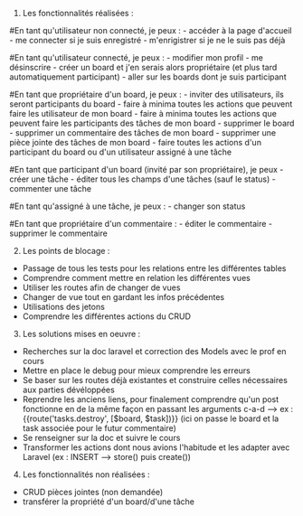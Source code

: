 ﻿
1. Les fonctionnalités réalisées :

 #En tant qu'utilisateur non connecté, je peux : 
    - accéder à la page d'accueil
    - me connecter si je suis enregistré
    - m'enrigistrer si je ne le suis pas déjà

 #En tant qu'utilisateur connecté, je peux : 
    - modifier mon profil
    - me désinscrire
    - créer un board  et j'en serais alors propriétaire (et plus tard automatiquement participant)
    - aller sur les boards dont je suis participant
  
 #En tant que propriétaire d'un board, je peux : 
    - inviter des utilisateurs, ils seront participants du board
    - faire à minima toutes les actions que peuvent faire les utilisateur de mon board
    - faire à minima toutes les actions que peuvent faire les participants des tâches de mon board
    - supprimer le board
    - supprimer un commentaire des tâches de mon board
    - supprimer une pièce jointe des tâches de mon board
    - faire toutes les actions d'un participant du board ou d'un utilisateur assigné à une tâche
  
 #En tant que participant d'un board (invité par son propriétaire), je peux
    - créer une tâche 
    - éditer tous les champs d'une tâches (sauf le status)
    - commenter une tâche
  
 #En tant qu'assigné à une tâche, je peux : 
    - changer son status
    
 #En tant que propriétaire d'un commentaire : 
    - éditer le commentaire
    - supprimer le commentaire


2. Les points de blocage :

 - Passage de tous les tests pour les relations entre les différentes tables
 - Comprendre comment mettre en relation les différentes vues
 - Utiliser les routes afin de changer de vues
 - Changer de vue tout en gardant les infos précédentes
 - Utilisations des jetons
 - Comprendre les différentes actions du CRUD


3. Les solutions mises en oeuvre :

 - Recherches sur la doc laravel et correction des Models avec le prof en cours
 - Mettre en place le debug pour mieux comprendre les erreurs
 - Se baser sur les routes déjà existantes et construire celles nécessaires aux parties dévéloppées
 - Reprendre les anciens liens, pour finalement comprendre qu'un post fonctionne en de la même façon en passant les arguments
   c-a-d --> ex : {{route('tasks.destroy', [$board, $task])}} (ici on passe le board et la task associée pour le futur commentaire)
 - Se renseigner sur la doc et suivre le cours
 - Transformer les actions dont nous avions l'habitude et les adapter avec Laravel (ex : INSERT --> store() puis create())


4. Les fonctionnalités non réalisées :

 - CRUD pièces jointes (non demandée)
 - transférer la propriété d'un board/d'une tâche
